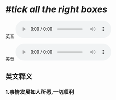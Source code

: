 # ***\#tick all the right boxes*** 
英音
<audio src="./media/tick all the right boxes1_AAC.aac" controls="controls"></audio>

美音
<audio src="./media/tick all the right boxes2_AAC.aac" controls="controls"></audio>



  

英文释义
---
### 1.**事情发展如人所愿,一切顺利**  


